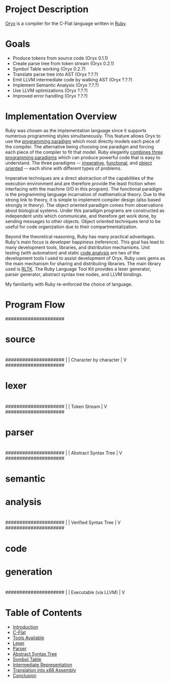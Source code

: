 # Project Description

[Oryx](https://github.com/rampantmonkey/oryx) is a compiler for the C-Flat language written in [Ruby](http://www.ruby-lang.org/en/).

# Goals

- Produce tokens from source code (Oryx 0.1.1)
- Create parse tree from token stream (Oryx 0.2.1)
- Symbol Table working (Oryx 0.2.7)
- Translate parse tree into AST (Oryx ?.?.?)
- Emit LLVM intermediate code by walking AST (Oryx ?.?.?)
- Implement Semantic Analysis (Oryx ?.?.?)
- Use LLVM optimizations (Oryx ?.?.?)
- Improved error handling (Oryx ?.?.?)

# Implementation Overview

Ruby was chosen as the implementation language since it supports numerous programming styles simultaneously. This feature allows Oryx to use the [programming paradigm](http://en.wikipedia.org/wiki/Programming_paradigm) which most directly models each piece of the compiler. The alternative being choosing one paradigm and forcing each piece of the compiler to fit that model. Ruby elegantly [combines three programming paradigms](http://en.wikipedia.org/wiki/Ruby_(programming_language)) which can produce powerful code that is easy to understand. The three paradigms -- [imperative](http://en.wikipedia.org/wiki/Imperative_programming), [functional](http://en.wikipedia.org/wiki/Functional_programming), and [object oriented](http://en.wikipedia.org/wiki/Object-oriented_programming) -- each shine with different types of problems.

Imperative techniques are a direct abstraction of the capabilities of the execution environment and are therefore provide the least friction when interfacing with the machine (I/O in this program). The functional paradigm is the programming language incarnation of mathematical theory. Due to the strong link to theory, it is simple to implement compiler design (also based strongly in theory). The object oriented paradigm comes from observations about biological systems. Under this paradigm programs are constructed as independent units which communicate, and therefore get work done, by sending messages to other objects. Object oriented techniques tend to be useful for code organization due to their compartmentalization.

Beyond the theoretical reasoning, Ruby has many practical advantages. Ruby's main focus is developer happiness (reference). This goal has lead to many development tools, libraries, and distribution mechanisms. Unit testing (with automation) and static [code analysis](http://codeclimate.org) are two of the development tools I used to assist development of Oryx. Ruby uses gems as the main mechanism for sharing and distributing libraries. The main library used is [RLTK](https://github.com/chriswailes/RLTK). The Ruby Language Tool Kit provides a lexer generator, parser generator, abstract syntax tree nodes, and LLVM bindings.

My familiarity with Ruby re-enforced the choice of language.

# Program Flow

#####################
#                   #
#      source       #
#                   #
#####################
         |
         | Character by character
         |
         V
#####################
#                   #
#      lexer        #
#                   #
#####################
         |
         | Token Stream
         |
         V
#####################
#                   #
#      parser       #
#                   #
#####################
         |
         | Abstract Syntax Tree
         |
         V
#####################
#                   #
#     semantic      #
#     analysis      #
#                   #
#####################
         |
         | Verified Syntax Tree
         |
         V
#####################
#                   #
#       code        #
#    generation     #
#                   #
#####################
         |
         | Executable (via LLVM)
         |
         V


# Table of Contents

- [Introduction](intro.md)
- [C-Flat](cflat.md)
- [Tools Available](tools.md)
- [Lexer](lexer.md)
- [Parser](parser.md)
- [Abstract Syntax Tree](ast.md)
- [Symbol Table](symbol_table.md)
- [Intermediate Representation](intermediate_lang.md)
- [Translation into x86 Assembly](x86_translation.md)
- [Conclusion](conclusion.md)

